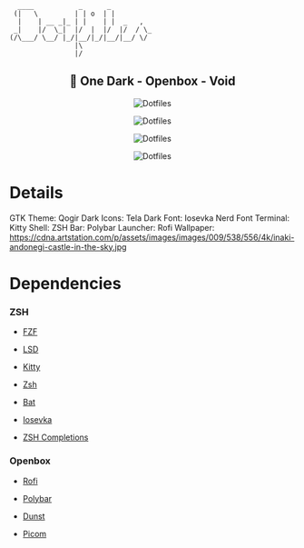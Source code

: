 ``` 
  ____           _      _          
 (|   \         | | o  | |         
  |    | __ _|_ | |    | |  _   ,  
 _|    |/  \_|  |/  |  |/  |/  / \_
(/\___/ \__/ |_/|__/|_/|__/|__/ \/ 
                |\                 
                |/              
```   

<h2 align=center>🐧 One Dark - Openbox - Void</h2>

<p align="center">
  <img src="https://raw.githubusercontent.com/smartsyncing/dotfiles/main/assets/blank.png" alt="Dotfiles"/>
</p>
<p align="center">
  <img src="https://raw.githubusercontent.com/smartsyncing/dotfiles/main/assets/rofi.png" alt="Dotfiles"/>
</p>
<p align="center">
  <img src="https://raw.githubusercontent.com/smartsyncing/dotfiles/main/assets/openbox1.png" alt="Dotfiles"/>
</p>
<p align="center">
  <img src="https://raw.githubusercontent.com/smartsyncing/dotfiles/main/assets/openbox2.png" alt="Dotfiles"/>
</p>

# Details 
GTK Theme: Qogir Dark
Icons: Tela Dark
Font: Iosevka Nerd Font
Terminal: Kitty
Shell: ZSH
Bar: Polybar
Launcher: Rofi
Wallpaper: https://cdna.artstation.com/p/assets/images/images/009/538/556/4k/inaki-andonegi-castle-in-the-sky.jpg

# Dependencies

### ZSH

* [FZF](https://github.com/junegunn/fzf)

* [LSD](https://github.com/Peltoche/lsd)

* [Kitty](https://github.com/kovidgoyal/kitty) 

* [Zsh](https://github.com/zsh-users/zsh) 

* [Bat](https://github.com/sharkdp/bat)

* [Iosevka](https://github.com/ryanoasis/nerd-fonts/releases/download/v2.1.0/Iosevka.zip)

* [ZSH Completions](https://github.com/zsh-users/zsh-completions)

### Openbox

* [Rofi](https://github.com/davatorium/rofi)

* [Polybar](https://github.com/polybar/polybar)

* [Dunst](https://github.com/dunst-project/dunst)

* [Picom](https://github.com/ibhagwan/picom)










